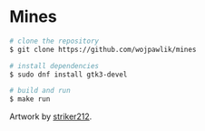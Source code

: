 # Mines

```sh
# clone the repository
$ git clone https://github.com/wojpawlik/mines

# install dependencies
$ sudo dnf install gtk3-devel

# build and run
$ make run
```

Artwork by [striker212](https://www.spriters-resource.com/submitter/striker212/).

